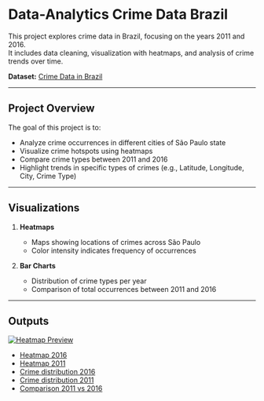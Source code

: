 # Data-Analytics Crime Data Brazil

This project explores crime data in Brazil, focusing on the years 2011 and 2016.  
It includes data cleaning, visualization with heatmaps, and analysis of crime trends over time.

**Dataset:** [Crime Data in Brazil](https://www.kaggle.com/datasets/inquisitivecrow/crime-data-in-brazil)

---

## Project Overview

The goal of this project is to:

- Analyze crime occurrences in different cities of São Paulo state
- Visualize crime hotspots using heatmaps
- Compare crime types between 2011 and 2016
- Highlight trends in specific types of crimes (e.g., Latitude, Longitude, City, Crime Type)

---

## Visualizations

1. **Heatmaps**  
   - Maps showing locations of crimes across São Paulo  
   - Color intensity indicates frequency of occurrences

2. **Bar Charts**  
   - Distribution of crime types per year  
   - Comparison of total occurrences between 2011 and 2016

---

## Outputs
[![Heatmap Preview](outputs/heatmap_preview.png)](https://mariocbneto.github.io/Data-Analytics---Crime-Data-Brazil/)


- [Heatmap 2016](outputs/heatmap_2016_10000.html)
- [Heatmap 2011](outputs/heatmap_2011_2_10000.html)
- [Crime distribution 2016](outputs/distribuicaoCrimes2016.png)
- [Crime distribution 2011](outputs/distribuicaoCrimes2011.png)
- [Comparison 2011 vs 2016](outputs/comparacao_todos_crimes_2011_2016_milhares.png)

